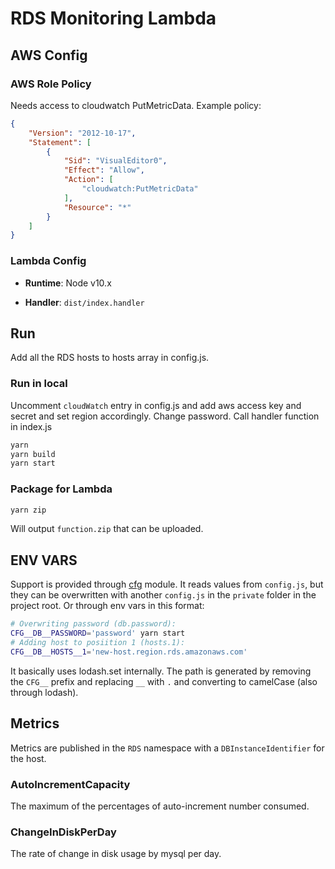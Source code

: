 # RDS Monitoring Lambda

## AWS Config

### AWS Role Policy

Needs access to cloudwatch PutMetricData. Example policy:

```json
{
    "Version": "2012-10-17",
    "Statement": [
        {
            "Sid": "VisualEditor0",
            "Effect": "Allow",
            "Action": [
                "cloudwatch:PutMetricData"
            ],
            "Resource": "*"
        }
    ]
}
```

### Lambda Config

- **Runtime**: Node v10.x

- **Handler**: `dist/index.handler`

## Run

Add all the RDS hosts to hosts array in config.js.

### Run in local

Uncomment `cloudWatch` entry in config.js and add aws access key and secret and set region accordingly.
Change password.
Call handler function in index.js

```sh
yarn
yarn build
yarn start
```

### Package for Lambda

```sh
yarn zip
```

Will output `function.zip` that can be uploaded.

## ENV VARS

Support is provided through [cfg](https://github.com/smartprix/cfg) module. It reads values from `config.js`, but they can be overwritten with another `config.js` in the `private` folder in the project root. Or through env vars in this format:

```sh
# Overwriting password (db.password):
CFG__DB__PASSWORD='password' yarn start
# Adding host to posiition 1 (hosts.1):
CFG__DB__HOSTS__1='new-host.region.rds.amazonaws.com'
```

It basically uses lodash.set internally. The path is generated by removing the `CFG__` prefix and replacing `__` with `.` and converting to camelCase (also through lodash).


## Metrics

Metrics are published in the `RDS` namespace with a `DBInstanceIdentifier` for the host.

### AutoIncrementCapacity

The maximum of the percentages of auto-increment number consumed.

### ChangeInDiskPerDay

The rate of change in disk usage by mysql per day.
